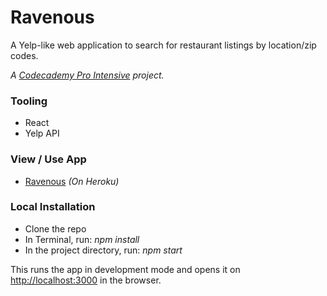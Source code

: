 # Ravenous

A Yelp-like web application to search for restaurant listings by location/zip codes.

_A [Codecademy Pro Intensive](https://pro.codecademy.com/) project._

### Tooling
* React
* Yelp API

### View / Use App

* [Ravenous](https://ravenous-webapp.herokuapp.com/) _(On Heroku)_

### Local Installation
* Clone the repo
* In Terminal, run: _npm install_
* In the project directory, run: _npm start_

This runs the app in development mode and opens it on [http://localhost:3000](http://localhost:3000) in the browser.
